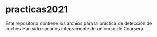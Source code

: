 # practicas2021
Este repositorio contiene los archios para la práctica de detección de coches
Han sido sacados integramente de un curso de Coursera
